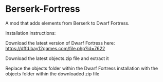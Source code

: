 # Berserk-Fortress
A mod that adds elements from Berserk to Dwarf Fortress.

Installation instructions:

Download the latest version of Dwarf Fortress here: https://dffd.bay12games.com/file.php?id=7622

Download the latest objects.zip file and extract it

Replace the objects folder within the Dwarf Fortress installation with the objects folder within the downloaded zip file
